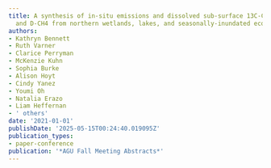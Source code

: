 ```yaml
---
title: A synthesis of in-situ emissions and dissolved sub-surface 13C-CH4, 13C-CO2,
  and D-CH4 from northern wetlands, lakes, and seasonally-inundated ecosystems
authors:
- Kathryn Bennett
- Ruth Varner
- Clarice Perryman
- McKenzie Kuhn
- Sophia Burke
- Alison Hoyt
- Cindy Yanez
- Youmi Oh
- Natalia Erazo
- Liam Heffernan
- ' others'
date: '2021-01-01'
publishDate: '2025-05-15T00:24:40.019095Z'
publication_types:
- paper-conference
publication: '*AGU Fall Meeting Abstracts*'
---
```


